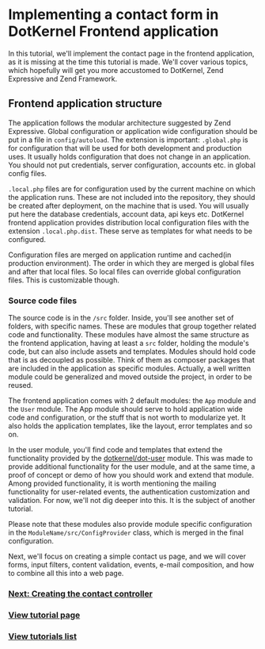 # Implementing a contact form in DotKernel Frontend application

In this tutorial, we'll implement the contact page in the frontend application, as it is missing at the time this tutorial is made. We'll cover various topics, which hopefully will get you more accustomed to DotKernel, Zend Expressive and Zend Framework.

## Frontend application structure

The application follows the modular architecture suggested by Zend Expressive. Global configuration or application wide configuration should be put in a file in `config/autoload`. The extension is important: `.global.php` is for configuration that will be used for both development and production uses. It usually holds configuration that does not change in an application. You should not put credentials, server configuration, accounts etc. in global config files.

`.local.php` files are for configuration used by the current machine on which the application runs. These are not included into the repository, they should be created after deployment, on the machine that is used. You will usually put here the database credentials, account data, api keys etc. DotKernel frontend application provides distribution local configuration files with the extension `.local.php.dist`. These serve as templates for what needs to be configured.

Configuration files are merged on application runtime and cached(in production environment). The order in which they are merged is global files and after that local files. So local files can override global configuration files. This is customizable though.

### Source code files

The source code is in the `/src` folder. Inside, you'll see another set of folders, with specific names. These are modules that group together related code and functionality. These modules have almost the same structure as the frontend application, having at least a `src` folder, holding the module's code, but can also include assets and templates. Modules should hold code that is as decoupled as possible. Think of them as composer packages that are included in the application as specific modules. Actually, a well written module could be generalized and moved outside the project, in order to be reused.

The frontend application comes with 2 default modules: the `App` module and the `User` module. The App module should serve to hold application wide code and configuration, or the stuff that is not worth to modularize yet. It also holds the application templates, like the layout, error templates and so on.

In the user module, you'll find code and templates that extend the functionality provided by the [dotkernel/dot-user](https://github.com/dotkernel/dot-user) module. This was made to provide additional functionality for the user module, and at the same time, a proof of concept or demo of how you should work and extend that module. Among provided functionality, it is worth mentioning the mailing functionality for user-related events, the authentication customization and validation. For now, we'll not dig deeper into this. It is the subject of another tutorial.

Please note that these modules also provide module specific configuration in the `ModuleName/src/ConfigProvider` class, which is merged in the final configuration.

Next, we'll focus on creating a simple contact us page, and we will cover forms, input filters, content validation, events, e-mail composition, and how to combine all this into a web page.


### [Next: Creating the contact controller](02-creating-the-contact-controller.md)

### [View tutorial page](README.md)
### [View tutorials list](../README.md)
